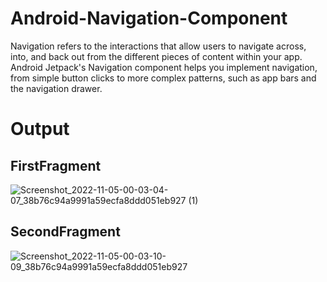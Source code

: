 # Android-Navigation-Component
Navigation refers to the interactions that allow users to navigate across, into, and back out from the different pieces of content within your app. Android Jetpack's Navigation component helps you implement navigation, from simple button clicks to more complex patterns, such as app bars and the navigation drawer.

# Output
## FirstFragment
![Screenshot_2022-11-05-00-03-04-07_38b76c94a9991a59ecfa8ddd051eb927 (1)](https://user-images.githubusercontent.com/78687005/200048706-fd0ec4ce-7dee-49e6-bca5-f6066cd80af7.jpg)


## SecondFragment
![Screenshot_2022-11-05-00-03-10-09_38b76c94a9991a59ecfa8ddd051eb927](https://user-images.githubusercontent.com/78687005/200047056-5aab82e3-3e27-4bb6-b81f-43ac12333d9f.jpg)
